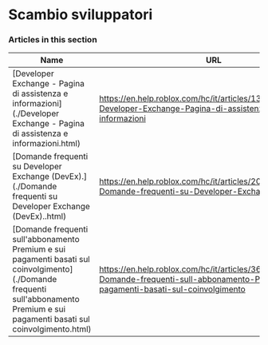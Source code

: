# Scambio sviluppatori  
### Articles in this section
Name|URL
-|-
[Developer Exchange - Pagina di assistenza e informazioni](./Developer Exchange - Pagina di assistenza e informazioni.html) |https://en.help.roblox.com/hc/it/articles/13061189551124-Developer-Exchange-Pagina-di-assistenza-e-informazioni
[Domande frequenti su Developer Exchange (DevEx).](./Domande frequenti su Developer Exchange (DevEx)..html) |https://en.help.roblox.com/hc/it/articles/203314100-Domande-frequenti-su-Developer-Exchange-DevEx
[Domande frequenti sull'abbonamento Premium e sui pagamenti basati sul coinvolgimento](./Domande frequenti sull'abbonamento Premium e sui pagamenti basati sul coinvolgimento.html) |https://en.help.roblox.com/hc/it/articles/360039178532-Domande-frequenti-sull-abbonamento-Premium-e-sui-pagamenti-basati-sul-coinvolgimento